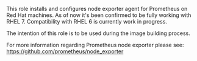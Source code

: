 This role installs and configures node exporter agent for Prometheus on Red Hat machines. As of now it's been confirmed to be fully working with RHEL 7. Compatibility with RHEL 6 is currently work in progress.

The intention of this role is to be used during the image building process.

For more information regarding Prometheus node exporter please see: https://github.com/prometheus/node_exporter
